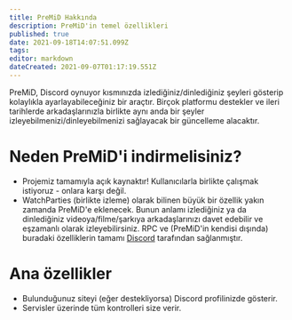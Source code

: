 ```yaml
---
title: PreMiD Hakkında
description: PreMiD'in temel özellikleri
published: true
date: 2021-09-18T14:07:51.099Z
tags:
editor: markdown
dateCreated: 2021-09-07T01:17:19.551Z
---
```


PreMiD, Discord oynuyor kısmınızda izlediğiniz/dinlediğiniz şeyleri gösterip kolaylıkla ayarlayabileceğiniz bir araçtır. Birçok platformu destekler ve ileri tarihlerde arkadaşlarınızla birlikte aynı anda bir şeyler izleyebilmenizi/dinleyebilmenizi sağlayacak bir güncelleme alacaktır.

# Neden PreMiD'i indirmelisiniz?
- Projemiz tamamıyla açık kaynaktır! Kullanıcılarla birlikte çalışmak istiyoruz - onlara karşı değil.
- WatchParties (birlikte izleme) olarak bilinen büyük bir özellik yakın zamanda PreMiD'e eklenecek. Bunun anlamı izlediğiniz ya da dinlediğiniz videoya/filme/şarkıya arkadaşlarınızı davet edebilir ve eşzamanlı olarak izleyebilirsiniz. RPC ve (PreMiD'in kendisi dışında) buradaki özelliklerin tamamı [Discord](https://discordapp.com/) tarafından sağlanmıştır.

# Ana özellikler
- Bulunduğunuz siteyi (eğer destekliyorsa) Discord profilinizde gösterir.
- Servisler üzerinde tüm kontrolleri size verir.